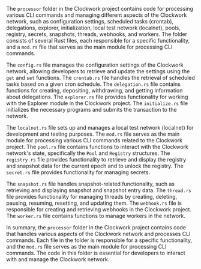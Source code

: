 The `processor` folder in the Clockwork project contains code for processing various CLI commands and managing different aspects of the Clockwork network, such as configuration settings, scheduled tasks (crontab), delegations, explorer, initialization, local test network (localnet), pools, registry, secrets, snapshots, threads, webhooks, and workers. The folder consists of several Rust files, each responsible for a specific functionality, and a `mod.rs` file that serves as the main module for processing CLI commands.

The `config.rs` file manages the configuration settings of the Clockwork network, allowing developers to retrieve and update the settings using the `get` and `set` functions. The `crontab.rs` file handles the retrieval of scheduled tasks based on a given cron schedule. The `delegation.rs` file contains functions for creating, depositing, withdrawing, and getting information about delegations. The `explorer.rs` file provides functionality for working with the Explorer module in the Clockwork project. The `initialize.rs` file initializes the necessary programs and submits the transaction to the network.

The `localnet.rs` file sets up and manages a local test network (localnet) for development and testing purposes. The `mod.rs` file serves as the main module for processing various CLI commands related to the Clockwork project. The `pool.rs` file contains functions to interact with the Clockwork network's state, specifically the `Pool` and `Registry` structures. The `registry.rs` file provides functionality to retrieve and display the registry and snapshot data for the current epoch and to unlock the registry. The `secret.rs` file provides functionality for managing secrets.

The `snapshot.rs` file handles snapshot-related functionality, such as retrieving and displaying snapshot and snapshot entry data. The `thread.rs` file provides functionality for managing threads by creating, deleting, pausing, resuming, resetting, and updating them. The `webhook.rs` file is responsible for creating and retrieving webhooks in the Clockwork project. The `worker.rs` file contains functions to manage workers in the network.

In summary, the `processor` folder in the Clockwork project contains code that handles various aspects of the Clockwork network and processes CLI commands. Each file in the folder is responsible for a specific functionality, and the `mod.rs` file serves as the main module for processing CLI commands. The code in this folder is essential for developers to interact with and manage the Clockwork network.

    